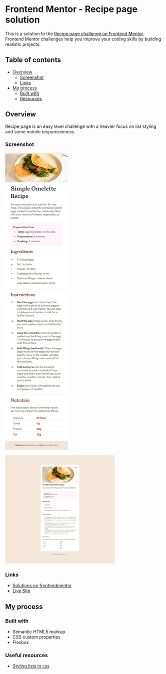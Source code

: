 # Frontend Mentor - Recipe page solution

This is a solution to the [Recipe page challenge on Frontend Mentor](https://www.frontendmentor.io/challenges/recipe-page-KiTsR8QQKm). Frontend Mentor challenges help you improve your coding skills by building realistic projects. 

## Table of contents

- [Overview](#overview)
  - [Screenshot](#screenshot)
  - [Links](#links)
- [My process](#my-process)
  - [Built with](#built-with)
  - [Resources](#useful-resources)


## Overview
Recipe page is an easy level challenge with a heavier focus on list styling and some mobile responsiveness.

### Screenshot

<img src="./screenshots/recipe-page-mobile.png" width=200></img>

<img src="./screenshots/recipe-page-desktop.png" width=350></img>

### Links

- [Solutions on frontendmentor](https://www.frontendmentor.io/profile/cohoc)
- [Live Site](https://cohoc.github.io/frontendmentor/recipe-page-main/)

## My process

### Built with

- Semantic HTML5 markup
- CSS custom properties
- Flexbox

### Useful resources

- [Styling lists in css](https://developer.mozilla.org/en-US/docs/Learn/CSS/Styling_text/Styling_lists)


